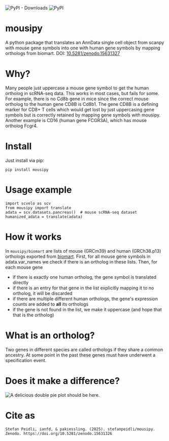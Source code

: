 <!---![GitHub Workflow Status](https://img.shields.io/github/workflow/status/stefanpeidli/mousipy/Python%20package)--->
<!---![GitHub issues](https://img.shields.io/github/issues-raw/stefanpeidli/mousipy)--->
![PyPI - Downloads](https://img.shields.io/pypi/dm/mousipy?label=pip%20downloads)
![PyPI](https://img.shields.io/pypi/v/mousipy?label=PyPI%20version)

# mousipy
A python package that translates an AnnData single cell object from scanpy with mouse gene symbols into one with human gene symbols by mapping orthologs from biomart. DOI: [10.5281/zenodo.15631327](https://doi.org/10.5281/zenodo.15631327)


# Why?
Many people just uppercase a mouse gene symbol to get the human ortholog in scRNA-seq data. This works in most cases, but fails for some.
For example, there is no Cd8b gene in mice since the correct mouse ortholog to the human gene CD8B is Cd8b1. The gene CD8B is a defining marker for CD8+ T cells
which would get lost by just uppercasing gene symbols but is correctly retained by mapping gene symbols with mousipy. Another example is CD16 (human gene FCGR3A), which has mouse ortholog Fcgr4.

# Install
Just install via pip:

```pip install mousipy```

# Usage example
```
import scvelo as scv
from mousipy import translate
adata = scv.datasets.pancreas()  # mouse scRNA-seq dataset
humanized_adata = translate(adata)
```

# How it works
In `mousipy/biomart` are lists of mouse (GRCm39) and human (GRCh38.p13) orthologs exported from [biomart](https://www.ensembl.org/biomart/).
First, for all mouse gene symbols in adata.var_names we check if there is an ortholog in these lists. Then, for each mouse gene
- if there is exactly one human ortholog, the gene symbol is translated directly
- if there is an entry for that gene in the list explicitly mapping it to no ortholog, it will be discarded
- if there are multiple different human orthologs, the gene's expression counts are added to **all** its orthologs
- if the gene is not found in the list, we make it uppercase (and hope that that is the ortholog)

# What is an ortholog?
Two genes in different species are called orthologs if they share a common ancestry. At some point in the past these genes must have underwent a specification event.

# Does it make a difference?
![A delicious double pie plot should be here.](docs/img.png?raw=true "Double pie")

# Cite as
```
Stefan Peidli, ianfd, & pakiessling. (2025). stefanpeidli/mousipy. Zenodo. https://doi.org/10.5281/zenodo.15631326
```
